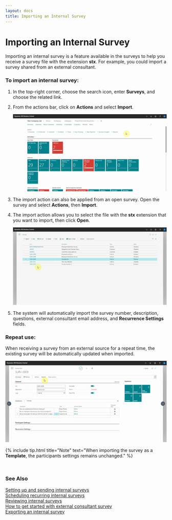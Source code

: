 ```yaml
---
layout: docs
title: Importing an Internal Survey
---
```


# Importing an Internal Survey

Importing an internal survey is a feature available in the surveys to help you receive a survey file with the extension **stx**. For example, you could import a survey shared from an external consultant.

### To import an internal survey:
1. In the top-right corner, choose the search icon, enter **Surveys**, and choose the related link.
2. From the actions bar, click on **Actions** and select **Import**.

   ![](media/garagehive-internal-surveys0001.gif)

3. The import action can also be applied from an open survey. Open the survey and select **Actions**, then **Import**.
4. The import action allows you to select the file with the **stx** extension that you want to import, then click **Open**.

   ![](media/garagehive-internal-surveys0002.gif)

5. The system will automatically import the survey number, description, questions, external consultant email address, and **Recurrence Settings** fields.

### Repeat use:
When receiving a survey from an external source for a repeat time, the existing survey will be automatically updated when imported.

  ![](media/garagehive-internal-surveys204.gif)


{% include tip.html title="Note" text="When importing the survey as a **Template**, the participants settings remains unchanged." %}


<br>

### **See Also**

[Setting up and sending internal surveys](garagehive-setting-up-and-sending-internal-surveys.html) \
[Scheduling recurring internal surveys](garagehive-scheduling-recurring-internal-surveys.html) \
[Reviewing internal surveys](reviewing-internal-surveys.html) \
[How to get started with external consultant survey](garagehive-how-to-get-started-with-external-consultant-survey.html) \
[Exporting an internal survey](garagehive-exporting-an-internal-survey.html)